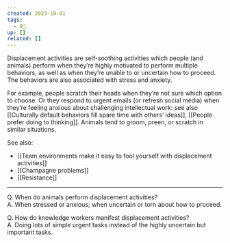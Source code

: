 ```yaml
---
created: 2023-10-01
tags:
  - 0🌲
up: []
related: []
---
```

Displacement activities are self-soothing activities which people (and animals) perform when they’re highly motivated to perform multiple behaviors, as well as when they’re unable to or uncertain how to proceed. The behaviors are also associated with stress and anxiety.

For example, people scratch their heads when they’re not sure which option to choose. Or they respond to urgent emails (or refresh social media) when they’re feeling anxious about challenging intellectual work: see also [[Culturally default behaviors fill spare time with others’ ideas]], [[People prefer doing to thinking]]. Animals tend to groom, preen, or scratch in similar situations.

See also: 

- [[Team environments make it easy to fool yourself with displacement activities]]
- [[Champagne problems]]
- [[Resistance]]

---

Q. When do animals perform displacement activities?  
A. When stressed or anxious; when uncertain or torn about how to proceed.

Q. How do knowledge workers manifest displacement activities?  
A. Doing lots of simple urgent tasks instead of the highly uncertain but important tasks.